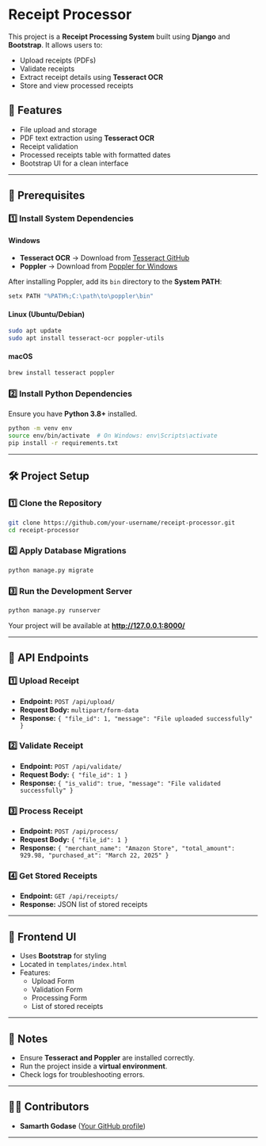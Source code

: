 # Receipt Processor

This project is a **Receipt Processing System** built using **Django** and **Bootstrap**. It allows users to:
- Upload receipts (PDFs)
- Validate receipts
- Extract receipt details using **Tesseract OCR**
- Store and view processed receipts

## 🚀 Features
- File upload and storage
- PDF text extraction using **Tesseract OCR**
- Receipt validation
- Processed receipts table with formatted dates
- Bootstrap UI for a clean interface

---

## 📌 Prerequisites

### 1️⃣ Install System Dependencies
#### Windows
- **Tesseract OCR** → Download from [Tesseract GitHub](https://github.com/UB-Mannheim/tesseract/wiki)
- **Poppler** → Download from [Poppler for Windows](https://github.com/oschwartz10612/poppler-windows/releases)

After installing Poppler, add its `bin` directory to the **System PATH**:
```sh
setx PATH "%PATH%;C:\path\to\poppler\bin"
```

#### Linux (Ubuntu/Debian)
```sh
sudo apt update
sudo apt install tesseract-ocr poppler-utils
```

#### macOS
```sh
brew install tesseract poppler
```

### 2️⃣ Install Python Dependencies
Ensure you have **Python 3.8+** installed.

```sh
python -m venv env
source env/bin/activate  # On Windows: env\Scripts\activate
pip install -r requirements.txt
```

---

## 🛠️ Project Setup

### 1️⃣ Clone the Repository
```sh
git clone https://github.com/your-username/receipt-processor.git
cd receipt-processor
```

### 2️⃣ Apply Database Migrations
```sh
python manage.py migrate
```

### 3️⃣ Run the Development Server
```sh
python manage.py runserver
```

Your project will be available at **http://127.0.0.1:8000/**

---

## 📂 API Endpoints

### **1️⃣ Upload Receipt**
- **Endpoint:** `POST /api/upload/`
- **Request Body:** `multipart/form-data`
- **Response:** `{ "file_id": 1, "message": "File uploaded successfully" }`

### **2️⃣ Validate Receipt**
- **Endpoint:** `POST /api/validate/`
- **Request Body:** `{ "file_id": 1 }`
- **Response:** `{ "is_valid": true, "message": "File validated successfully" }`

### **3️⃣ Process Receipt**
- **Endpoint:** `POST /api/process/`
- **Request Body:** `{ "file_id": 1 }`
- **Response:** `{ "merchant_name": "Amazon Store", "total_amount": 929.98, "purchased_at": "March 22, 2025" }`

### **4️⃣ Get Stored Receipts**
- **Endpoint:** `GET /api/receipts/`
- **Response:** JSON list of stored receipts

---

## 🎨 Frontend UI
- Uses **Bootstrap** for styling
- Located in `templates/index.html`
- Features:
  - Upload Form
  - Validation Form
  - Processing Form
  - List of stored receipts

---

## 🎯 Notes
- Ensure **Tesseract and Poppler** are installed correctly.
- Run the project inside a **virtual environment**.
- Check logs for troubleshooting errors.

---

## 👨‍💻 Contributors
- **Samarth Godase** ([Your GitHub profile](https://github.com/samarth1011))

---
